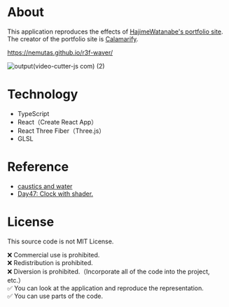 # About
This application reproduces the effects of [HajimeWatanabe's portfolio site](https://hajimewatanabe.jp/).<br>
The creator of the portfolio site is [Calamarify](https://twitter.com/takaaki_sugar).

https://nemutas.github.io/r3f-waver/

![output(video-cutter-js com) (2)](https://user-images.githubusercontent.com/46724121/159173170-688e9350-4d49-41c2-a99c-d2bae4b8ff7d.gif)

# Technology

- TypeScript
- React（Create React App）
- React Three Fiber（Three.js）
- GLSL

# Reference

* [caustics and water](https://www.shadertoy.com/view/4sXfDj)  
* [Day47: Clock with shader.](https://codepen.io/kenjiSpecial/pen/poYpMg)

# License

This source code is not MIT License.

❌ Commercial use is prohibited.<br>
❌ Redistribution is prohibited.<br>
❌ Diversion is prohibited.（Incorporate all of the code into the project, etc.）<br>
✅ You can look at the application and reproduce the representation.<br>
✅ You can use parts of the code.

